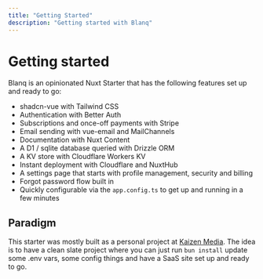 ```yaml
---
title: "Getting Started"
description: "Getting started with Blanq"
---
```


# Getting started

Blanq is an opinionated Nuxt Starter that has the following features set up and ready to go:

- shadcn-vue with Tailwind CSS
- Authentication with Better Auth
- Subscriptions and once-off payments with Stripe
- Email sending with vue-email and MailChannels
- Documentation with Nuxt Content
- A D1 / sqlite database queried with Drizzle ORM
- A KV store with Cloudflare Workers KV
- Instant deployment with Cloudflare and NuxtHub
- A settings page that starts with profile management, security and billing
- Forgot password flow built in
- Quickly configurable via the `app.config.ts` to get up and running in a few minutes

## Paradigm

This starter was mostly built as a personal project at [Kaizen Media](https://www.kaizen.com.na). The idea is to have a clean slate project where you can just run `bun install` update some .env vars, some config things and have a SaaS site set up and ready to go.
